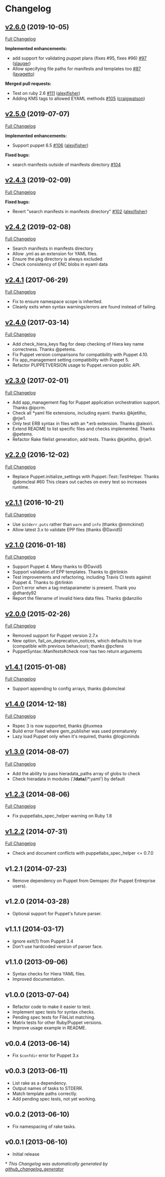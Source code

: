 # Changelog

## [v2.6.0](https://github.com/voxpupuli/puppet-syntax/tree/v2.6.0) (2019-10-05)

[Full Changelog](https://github.com/voxpupuli/puppet-syntax/compare/v2.5.0...v2.6.0)

**Implemented enhancements:**

- add support for validating puppet plans \(fixes \#95, fixes \#96\) [\#97](https://github.com/voxpupuli/puppet-syntax/pull/97) ([slauger](https://github.com/slauger))
- Allow specifying file paths for manifests and templates too [\#87](https://github.com/voxpupuli/puppet-syntax/pull/87) ([lavagetto](https://github.com/lavagetto))

**Merged pull requests:**

- Test on ruby 2.6 [\#111](https://github.com/voxpupuli/puppet-syntax/pull/111) ([alexjfisher](https://github.com/alexjfisher))
- Adding KMS tags to allowed EYAML methods [\#105](https://github.com/voxpupuli/puppet-syntax/pull/105) ([craigwatson](https://github.com/craigwatson))

## [v2.5.0](https://github.com/voxpupuli/puppet-syntax/tree/v2.5.0) (2019-07-07)

[Full Changelog](https://github.com/voxpupuli/puppet-syntax/compare/v2.4.3...v2.5.0)

**Implemented enhancements:**

- Support puppet 6.5 [\#106](https://github.com/voxpupuli/puppet-syntax/pull/106) ([alexjfisher](https://github.com/alexjfisher))

**Fixed bugs:**

- search manifests outside of manifests directory [\#104](https://github.com/voxpupuli/puppet-syntax/issues/104)

## [v2.4.3](https://github.com/voxpupuli/puppet-syntax/tree/v2.4.3) (2019-02-09)

[Full Changelog](https://github.com/voxpupuli/puppet-syntax/compare/v2.4.2...v2.4.3)

**Fixed bugs:**

- Revert "search manifests in manifests directory" [\#102](https://github.com/voxpupuli/puppet-syntax/pull/102) ([alexjfisher](https://github.com/alexjfisher))

## [v2.4.2](https://github.com/voxpupuli/puppet-syntax/tree/v2.4.2) (2019-02-08)

[Full Changelog](https://github.com/voxpupuli/puppet-syntax/compare/v2.4.1...v2.4.2)

- Search manifests in manifests directory
- Allow .yml as an extension for YAML files.
- Ensure the pkg directory is always excluded
- Check consistency of ENC blobs in eyaml data

## [v2.4.1](https://github.com/voxpupuli/puppet-syntax/tree/v2.4.1) (2017-06-29)

[Full Changelog](https://github.com/voxpupuli/puppet-syntax/compare/v2.4.0...v2.4.1)

- Fix to ensure namespace scope is inherited.
- Cleanly exits when syntax warnings/errors are found instead of failing.

## [v2.4.0](https://github.com/voxpupuli/puppet-syntax/tree/v2.4.0) (2017-03-14)

[Full Changelog](https://github.com/voxpupuli/puppet-syntax/compare/v2.3.0...v2.4.0)

- Add check_hiera_keys flag for deep checking of Hiera key name correctness. Thanks @petems.
- Fix Puppet version comparisons for compatibility with Puppet 4.10.
- Fix app_management setting compatibility with Puppet 5.
- Refactor PUPPETVERSION usage to Puppet.version public API.

## [v2.3.0](https://github.com/voxpupuli/puppet-syntax/tree/v2.3.0) (2017-02-01)

[Full Changelog](https://github.com/voxpupuli/puppet-syntax/compare/v2.2.0...v2.3.0)

- Add app_management flag for Puppet application orchestration support. Thanks @ipcrm.
- Check all *yaml file extensions, including eyaml. thanks @kjetilho, @rjw1.
- Only test ERB syntax in files with an *.erb extension. Thanks @alexiri.
- Extend README to list specific files and checks implemented. Thanks @petems.
- Refactor Rake filelist generation, add tests. Thanks @kjetilho, @rjw1.

## [v2.2.0](https://github.com/voxpupuli/puppet-syntax/tree/v2.2.0) (2016-12-02)

[Full Changelog](https://github.com/voxpupuli/puppet-syntax/compare/v2.1.1...v2.2.0)

- Replace Puppet.initialize_settings with Puppet::Test::TestHelper. Thanks @domcleal #60
  This clears out caches on every test so increases runtime.

## [v2.1.1](https://github.com/voxpupuli/puppet-syntax/tree/v2.1.1) (2016-10-21)

[Full Changelog](https://github.com/voxpupuli/puppet-syntax/compare/v2.1.0...v2.1.1)

- Use `$stderr.puts` rather than `warn` and `info` (thanks @mmckinst)
- Allow latest 3.x to validate EPP files (thanks @DavidS)

## [v2.1.0](https://github.com/voxpupuli/puppet-syntax/tree/v2.1.0) (2016-01-18)

[Full Changelog](https://github.com/voxpupuli/puppet-syntax/compare/v2.0.0...v2.1.0)

- Support Puppet 4. Many thanks to @DavidS
- Support validation of EPP templates. Thanks to @trlinkin
- Test improvements and refactoring, including Travis CI tests against Puppet 4. Thanks to @trlinkin
- Don't error when a tag metaparameter is present. Thank you @dhardy92
- Report the filename of invalid hiera data files. Thanks @danzilio

## [v2.0.0](https://github.com/voxpupuli/puppet-syntax/tree/v2.0.0) (2015-02-26)

[Full Changelog](https://github.com/voxpupuli/puppet-syntax/compare/v1.4.1...v2.0.0)

- Removed support for Puppet version 2.7.x
- New option, fail_on_deprecation_notices, which defaults to true (compatible
with previous behaviour); thanks @pcfens
- PuppetSyntax::Manifests#check now has two return arguments

## [v1.4.1](https://github.com/voxpupuli/puppet-syntax/tree/v1.4.1) (2015-01-08)

[Full Changelog](https://github.com/voxpupuli/puppet-syntax/compare/v1.4.0...v1.4.1)

- Support appending to config arrays, thanks @domcleal

## [v1.4.0](https://github.com/voxpupuli/puppet-syntax/tree/v1.4.0) (2014-12-18)

[Full Changelog](https://github.com/voxpupuli/puppet-syntax/compare/v1.3.0...v1.4.0)

- Rspec 3 is now supported, thanks @tuxmea
- Build error fixed where gem_publisher was used prematurely
- Lazy load Puppet only when it's required, thanks @logicminds

## [v1.3.0](https://github.com/voxpupuli/puppet-syntax/tree/v1.3.0) (2014-08-07)

[Full Changelog](https://github.com/voxpupuli/puppet-syntax/compare/v1.2.3...v1.3.0)

- Add the ability to pass hieradata_paths array of globs to check
- Check hieradata in modules ('**/data/**/*.yaml') by default

## [v1.2.3](https://github.com/voxpupuli/puppet-syntax/tree/v1.2.3) (2014-08-06)

[Full Changelog](https://github.com/voxpupuli/puppet-syntax/compare/v1.2.2...v1.2.3)

- Fix puppetlabs_spec_helper warning on Ruby 1.8

## [v1.2.2](https://github.com/voxpupuli/puppet-syntax/tree/v1.2.2) (2014-07-31)

[Full Changelog](https://github.com/voxpupuli/puppet-syntax/compare/v1.2.0...v1.2.2)

- Check and document conflicts with puppetlabs_spec_helper <= 0.7.0

## v1.2.1 (2014-07-23)

- Remove dependency on Puppet from Gemspec (for Puppet Entreprise users).

## v1.2.0 (2014-03-28)

- Optional support for Puppet's future parser.

## v1.1.1 (2014-03-17)

- Ignore exit(1) from Puppet 3.4
- Don't use hardcoded version of parser face.

## v1.1.0 (2013-09-06)

- Syntax checks for Hiera YAML files.
- Improved documentation.

## v1.0.0 (2013-07-04)

- Refactor code to make it easier to test.
- Implement spec tests for syntax checks.
- Pending spec tests for FileList matching.
- Matrix tests for other Ruby/Puppet versions.
- Improve usage example in README.

## v0.0.4 (2013-06-14)

- Fix `$confdir` error for Puppet 3.x

## v0.0.3 (2013-06-11)

- List rake as a dependency.
- Output names of tasks to STDERR.
- Match template paths correctly.
- Add pending spec tests, not yet working.

## v0.0.2 (2013-06-10)

- Fix namespacing of rake tasks.

## v0.0.1 (2013-06-10)

- Initial release


\* *This Changelog was automatically generated by [github_changelog_generator](https://github.com/github-changelog-generator/github-changelog-generator)*
